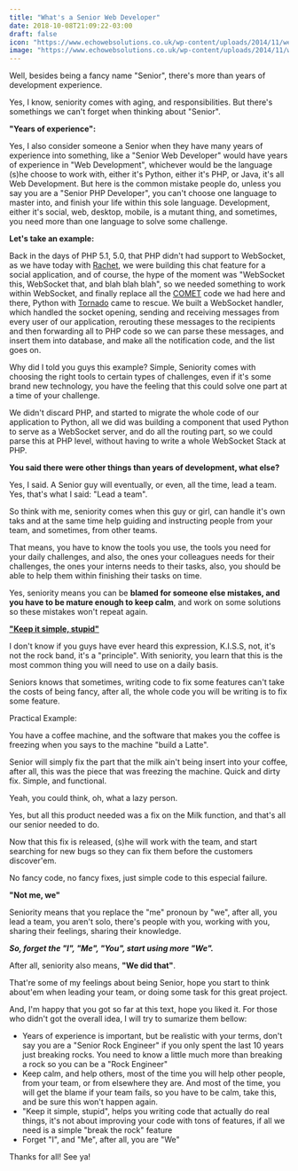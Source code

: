 ```yaml
---
title: "What's a Senior Web Developer"
date: 2018-10-08T21:09:22-03:00
draft: false
icon: "https://www.echowebsolutions.co.uk/wp-content/uploads/2014/11/website-design-icon2.png"
image: "https://www.echowebsolutions.co.uk/wp-content/uploads/2014/11/website-design-icon2.png"
---
```


Well, besides being a fancy name "Senior", there's more than years of development experience.

Yes, I know, seniority comes with aging, and responsibilities. But there's somethings we can't forget when thinking about "Senior".

**"Years of experience":**

Yes, I also consider someone a Senior when they have many years of experience into something, like a "Senior Web Developer" would have years of experience in "Web Development", whichever would be the language (s)he choose to work with, either it's Python, either it's PHP, or Java, it's all Web Development. But here is the common mistake people do, unless you say you are a "Senior PHP Developer", you can't choose one language to master into, and finish your life within this sole language. Development, either it's social, web, desktop, mobile, is a mutant thing, and sometimes, you need more than one language to solve some challenge.

**Let's take an example:**

Back in the days of PHP 5.1, 5.0, that PHP didn't had support to WebSocket, as we have today with [Rachet](http://socketo.me/), we were building this chat feature for a social application, and of course, the hype of the moment was "WebSocket this, WebSocket that, and blah blah blah", so we needed something to work within WebSocket, and finally replace all the [COMET](https://en.wikipedia.org/wiki/Comet_(programming)) code we had here and there, Python with [Tornado](http://www.tornadoweb.org/en/stable/) came to rescue. We built a WebSocket handler, which handled the socket opening, sending and receiving messages from every user of our application, rerouting these messages to the recipients and then forwarding all to PHP code so we can parse these messages, and insert them into database, and make all the notification code, and the list goes on.

Why did I told you guys this example? Simple, Seniority comes with choosing the right tools to certain types of challenges, even if it's some brand new technology, you have the feeling that this could solve one part at a time of your challenge.

We didn't discard PHP, and started to migrate the whole code of our application to Python, all we did was building a component that used Python to serve as a WebSocket server, and do all the routing part, so we could parse this at PHP level, without having to write a whole WebSocket Stack at PHP.

**You said there were other things than years of development, what else?**

Yes, I said. A Senior guy will eventually, or even, all the time, lead a team. Yes, that's what I said: "Lead a team".

So think with me, seniority comes when this guy or girl, can handle it's own taks and at the same time help guiding and instructing people from your team, and sometimes, from other teams.

That means, you have to know the tools you use, the tools you need for your daily challenges, and also, the ones your colleagues needs for their challenges, the ones your interns needs to their tasks, also, you should be able to help them within finishing their tasks on time.

Yes, seniority means you can be **blamed for someone else mistakes, and you have to be mature enough to keep calm**, and work on some solutions so these mistakes won't repeat again.

**["Keep it simple, stupid"](https://en.wikipedia.org/wiki/KISS_principle)**

I don't know if you guys have ever heard this expression, K.I.S.S, not, it's not the rock band, it's a "principle". With seniority, you learn that this is the most common thing you will need to use on a daily basis.

Seniors knows that sometimes, writing code to fix some features can't take the costs of being fancy, after all, the whole code you will be writing is to fix some feature.

Practical Example:

You have a coffee machine, and the software that makes you the coffee is freezing when you says to the machine "build a Latte".

Senior will simply fix the part that the milk ain't being insert into your coffee, after all, this was the piece that was freezing the machine. Quick and dirty fix. Simple, and functional.

Yeah, you could think, oh, what a lazy person.

Yes, but all this product needed was a fix on the Milk function, and that's all our senior needed to do.

Now that this fix is released, (s)he will work with the team, and start searching for new bugs so they can fix them before the customers discover'em.

No fancy code, no fancy fixes, just simple code to this especial failure.

**"Not me, we"**

Seniority means that you replace the "me" pronoun by "we", after all, you lead a team, you aren't solo, there's people with you, working with you, sharing their feelings, sharing their knowledge.

**_So, forget the "I", "Me", "You", start using more "We"._**

After all, seniority also means, **"We did that"**.

That're some of my feelings about being Senior, hope you start to think about'em when leading your team, or doing some task for this great project.

And, I'm happy that you got so far at this text, hope you liked it. For those who didn't got the overall idea, I will try to sumarize them bellow:

*   Years of experience is important, but be realistic with your terms, don't say you are a "Senior Rock Engineer" if you only spent the last 10 years just breaking rocks. You need to know a little much more than breaking a rock so you can be a "Rock Engineer"
*   Keep calm, and help others, most of the time you will help other people, from your team, or from elsewhere they are. And most of the time, you will get the blame if your team fails, so you have to be calm, take this, and be sure this won't happen again.
*   "Keep it simple, stupid", helps you writing code that actually do real things, it's not about improving your code with tons of features, if all we need is a simple "break the rock" feature
*   Forget "I", and "Me", after all, you are "We"

Thanks for all! See ya!

